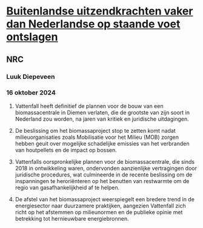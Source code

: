 # [Buitenlandse uitzendkrachten vaker dan Nederlandse op staande voet ontslagen](https://advance.lexis.com/api/document?collection=news&id=urn:contentItem:6D6F-5N41-DY4K-83FM-00000-00&context=1519360)
## NRC
### Luuk Diepeveen
### 16 oktober 2024

1. Vattenfall heeft definitief de plannen voor de bouw van een biomassacentrale in Diemen verlaten, die de grootste van zijn soort in Nederland zou worden, na jaren van kritiek en juridische uitdagingen.
   
2. De beslissing om het biomassaproject stop te zetten komt nadat milieuorganisaties zoals Mobilisatie voor het Milieu (MOB) zorgen hebben geuit over mogelijke schadelijke emissies van het verbranden van houtpellets en de impact op bossen.

3. Vattenfalls oorspronkelijke plannen voor de biomassacentrale, die sinds 2018 in ontwikkeling waren, ondervonden aanzienlijke vertragingen door juridische procedures, wat culmineerde in de recente beslissing om de inspanningen te heroriënteren op het benutten van restwarmte om de regio van gasafhankelijkheid af te helpen. 

4. De afstel van het biomassaproject weerspiegelt een bredere trend in de energiesector naar duurzamere praktijken, aangezien Vattenfall zich richt op het afstemmen op milieunormen en de publieke opinie met betrekking tot hernieuwbare energiebronnen.